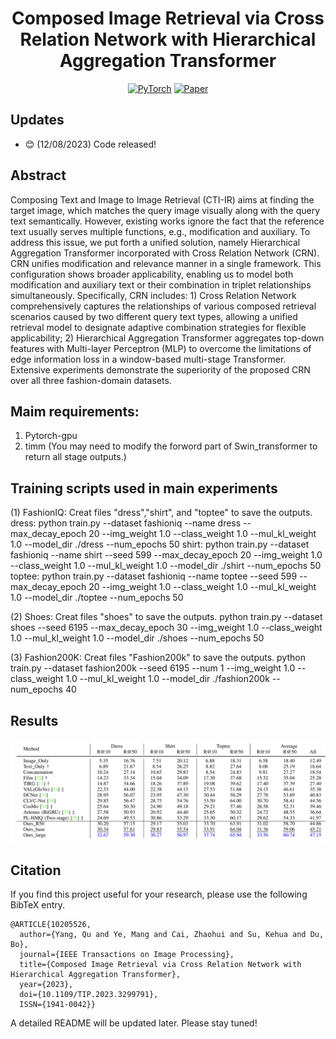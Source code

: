 <div align="center">

# Composed Image Retrieval via Cross Relation Network with Hierarchical Aggregation Transformer

<a href="https://pytorch.org/get-started/locally/"><img alt="PyTorch" src="https://img.shields.io/badge/PyTorch-ee4c2c?logo=pytorch&logoColor=white"></a>
[![Paper](https://img.shields.io/badge/IEEE_TIP-blue
)](https://ieeexplore.ieee.org/abstract/document/10205526)

</div>

## Updates
- :blush: (12/08/2023) Code released!
  
## Abstract
Composing Text and Image to Image Retrieval (CTI-IR) aims at finding the target image, which matches the query image visually along with the query text semantically. However, existing works ignore the fact that the reference text usually serves multiple functions, e.g., modification and auxiliary. To address this issue, we put forth a unified solution, namely Hierarchical Aggregation Transformer incorporated with Cross Relation Network (CRN). CRN unifies modification and relevance manner in a single framework. This configuration shows broader applicability, enabling us to model both modification and auxiliary text or their combination in triplet relationships simultaneously. Specifically, CRN includes: 1) Cross Relation Network comprehensively captures the relationships of various composed retrieval scenarios caused by two different query text types, allowing a unified retrieval model to designate adaptive combination strategies for flexible applicability; 2) Hierarchical Aggregation Transformer aggregates top-down features with Multi-layer Perceptron (MLP) to overcome the limitations of edge information loss in a window-based multi-stage Transformer. Extensive experiments demonstrate the superiority of the proposed CRN over all three fashion-domain datasets.

## Maim requirements:
1. Pytorch-gpu
2. timm (You may need to modify the forword part of Swin_transformer to return all stage outputs.)


## Training scripts used in main experiments
(1) FashionIQ:
Creat files "dress","shirt", and "toptee" to save the outputs.
dress: python train.py --dataset fashioniq --name dress --max_decay_epoch 20 --img_weight 1.0 --class_weight 1.0 --mul_kl_weight 1.0 --model_dir ./dress --num_epochs 50
shirt: python train.py --dataset fashioniq --name shirt --seed 599 --max_decay_epoch 20 --img_weight 1.0 --class_weight 1.0 --mul_kl_weight 1.0 --model_dir ./shirt --num_epochs 50
toptee: python train.py --dataset fashioniq --name toptee --seed 599 --max_decay_epoch 20 --img_weight 1.0 --class_weight 1.0 --mul_kl_weight 1.0 --model_dir ./toptee --num_epochs 50

(2) Shoes:
Creat files "shoes" to save the outputs.
python train.py --dataset shoes --seed 6195 --max_decay_epoch 30 --img_weight 1.0 --class_weight 1.0 --mul_kl_weight 1.0 --model_dir ./shoes --num_epochs 50

(3) Fashion200K:
Creat files "Fashion200k" to save the outputs.
python train.py --dataset fashion200k --seed 6195 --num 1 --img_weight 1.0 --class_weight 1.0 --mul_kl_weight 1.0 --model_dir ./fashion200k --num_epochs 40

## Results
![image](./results.png)


## Citation
If you find this project useful for your research, please use the following BibTeX entry.
```
@ARTICLE{10205526,
  author={Yang, Qu and Ye, Mang and Cai, Zhaohui and Su, Kehua and Du, Bo},
  journal={IEEE Transactions on Image Processing}, 
  title={Composed Image Retrieval via Cross Relation Network with Hierarchical Aggregation Transformer}, 
  year={2023},
  doi={10.1109/TIP.2023.3299791},
  ISSN={1941-0042}}

```

A detailed README will be updated later. Please stay tuned!